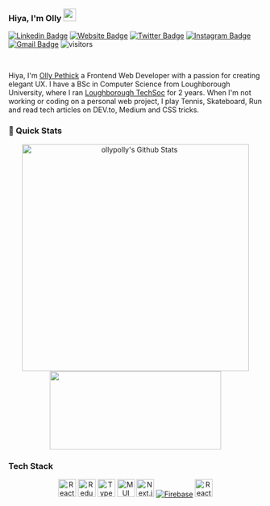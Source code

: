 ### Hiya, I'm Olly <img src="https://media.giphy.com/media/hvRJCLFzcasrR4ia7z/giphy.gif" width="25px">

[![Linkedin Badge](https://img.shields.io/badge/-ollypethick-blue?style=flat&logo=Linkedin&logoColor=white&link=https://www.linkedin.com/in/ollypethick/)](https://www.linkedin.com/in/ollypethick/)
[![Website Badge](https://img.shields.io/badge/-ollys.work-47CCCC?style=flat&logo=Google-Chrome&logoColor=white&link=https://ollys.work)](https://ollys.work)
[![Twitter Badge](https://img.shields.io/badge/-@BoyzGottaDream-1ca0f1?style=flat&labelColor=1ca0f1&logo=twitter&logoColor=white&link=https://twitter.com/BoyzGottaDream)](https://twitter.com/BoyzGottaDream)
[![Instagram Badge](https://img.shields.io/badge/-@_ollyp-purple?style=flat&logo=instagram&logoColor=white&link=https://instagram.com/_ollyp/)](https://instagram.com/_ollyp)
[![Gmail Badge](https://img.shields.io/badge/-ollypethick-c14438?style=flat&logo=Gmail&logoColor=white&link=mailto:ollypethick@gmail.com)](mailto:ollypethick@gmail.com)
![visitors](https://visitor-badge.glitch.me/badge?page_id=page.id&left_color=black&right_color=green)

<br />

Hiya, I'm [Olly Pethick](https://ollys.work/) a Frontend Web Developer with a passion for creating elegant UX. I have a BSc in Computer Science from Loughborough University, where I ran [Loughborough TechSoc](https://linktr.ee/codelab_lboro) for 2 years. When I'm not working or coding on a personal web project, I play Tennis, Skateboard, Run and read tech articles on DEV.to, Medium and CSS tricks.

### 🚀 Quick Stats
<p align="center">
<img width="450" align="center" src="https://github-readme-stats.vercel.app/api?username=ollypolly&theme=react&show_icons=true&line_height=21" alt="ollypolly's Github Stats" />
<img width="340" height="155" align="center" 
     src="https://github-readme-stats.vercel.app/api/top-langs/?username=ollypolly&layout=compact&theme=react&langs_count=6&line_height=27" />
</p>

### Tech Stack
<p align="center">
     <a href="https://reactjs.org/"><img alt="React.js" height="35" src="https://cdn.cdnlogo.com/logos/r/63/react.svg"></a>
     <a href="https://reactjs.org/"><img alt="Redux" height="35" src="https://cdn.cdnlogo.com/logos/r/69/redux.svg"></a>
     <a href="https://reactjs.org/"><img alt="TypeScript" height="35" src="https://cdn.cdnlogo.com/logos/r/96/typescript.svg"></a>
     <a href="https://reactjs.org/"><img alt="MUI" height="35" src="https://cdn.cdnlogo.com/logos/r/48/material-ui.svg"></a>
     <a href="https://reactjs.org/"><img alt="Next.js" height="35" src="https://cdn.cdnlogo.com/logos/n/80/next-js.svg"></a>
     <a href="https://reactjs.org/"><img alt="Firebase" src="https://cdn.cdnlogo.com/logos/f/43/firebase.svg"></a>
     <a href="https://reactjs.org/"><img alt="React Native" height="35" src="https://cdn.cdnlogo.com/logos/r/63/react.svg"></a>
</p>


